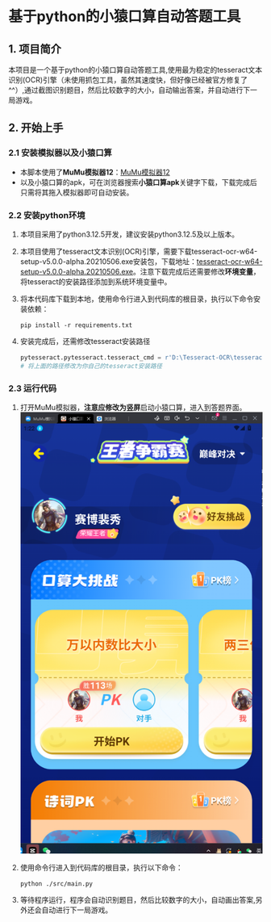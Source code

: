 # 基于python的小猿口算自动答题工具

## 1. 项目简介

本项目是一个基于python的小猿口算自动答题工具,使用最为稳定的tesseract文本识别(OCR)引擎（未使用抓包工具，虽然其速度快，但好像已经被官方修复了^^）,通过截图识别题目，然后比较数字的大小，自动输出答案，并自动进行下一局游戏。

## 2. 开始上手

### 2.1 安装模拟器以及小猿口算

* 本脚本使用了**MuMu模拟器12**：[MuMu模拟器12](https://mumu.163.com/)
* 以及小猿口算的apk，可在浏览器搜索**小猿口算apk**关键字下载，下载完成后只需将其拖入模拟器即可自动安装。

### 2.2 安装python环境

1. 本项目采用了python3.12.5开发，建议安装python3.12.5及以上版本。
2. 本项目使用了tesseract文本识别(OCR)引擎，需要下载tesseract-ocr-w64-setup-v5.0.0-alpha.20210506.exe安装包，下载地址：[tesseract-ocr-w64-setup-v5.0.0-alpha.20210506.exe](https://digi.bib.uni-mannheim.de/tesseract/tesseract-ocr-w64-setup-v5.0.0-alpha.20210506.exe)。注意下载完成后还需要修改**环境变量**，将tesseract的安装路径添加到系统环境变量中。
3. 将本代码库下载到本地，使用命令行进入到代码库的根目录，执行以下命令安装依赖：

    ```shell
    pip install -r requirements.txt
    ```

4. 安装完成后，还需修改tesseract安装路径

    ```python
    pytesseract.pytesseract.tesseract_cmd = r'D:\Tesseract-OCR\tesseract.exe'
    # 将上面的路径修改为你自己的tesseract安装路径
    ```

### 2.3 运行代码

1. 打开MuMu模拟器，**注意应修改为竖屏**启动小猿口算，进入到答题界面。
    ![UI](./images/UI.png)
2. 使用命令行进入到代码库的根目录，执行以下命令：

    ```shell
    python ./src/main.py
    ```

3. 等待程序运行，程序会自动识别题目，然后比较数字的大小，自动画出答案,另外还会自动进行下一局游戏。

